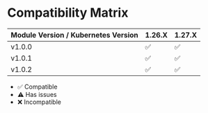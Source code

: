 # Compatibility Matrix

| Module Version / Kubernetes Version | 1.26.X             | 1.27.X             |
| ----------------------------------- | ------------------ | ------------------ |
| v1.0.0                              | :white_check_mark: | :white_check_mark: |
| v1.0.1                              | :white_check_mark: | :white_check_mark: |
| v1.0.2                              | :white_check_mark: | :white_check_mark: |

- :white_check_mark: Compatible
- :warning: Has issues
- :x: Incompatible
